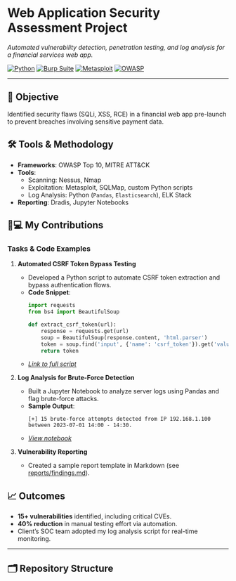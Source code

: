# Web Application Security Assessment Project  
*Automated vulnerability detection, penetration testing, and log analysis for a financial services web app.*  

[![Python](https://img.shields.io/badge/Python-3.9%2B-blue)](https://www.python.org/)
[![Burp Suite](https://img.shields.io/badge/Tools-Burp_Suite-red)](https://portswigger.net/burp)
[![Metasploit](https://img.shields.io/badge/Tools-Metasploit-critical)](https://www.metasploit.com/)
[![OWASP](https://img.shields.io/badge/Methodology-OWASP_Top_10-green)](https://owasp.org/)

---

## 📌 Objective  
Identified security flaws (SQLi, XSS, RCE) in a financial web app pre-launch to prevent breaches involving sensitive payment data.  

## 🛠️ Tools & Methodology  
- **Frameworks**: OWASP Top 10, MITRE ATT&CK  
- **Tools**:  
  - Scanning: Nessus, Nmap  
  - Exploitation: Metasploit, SQLMap, custom Python scripts  
  - Log Analysis: Python (`Pandas`, `Elasticsearch`), ELK Stack  
- **Reporting**: Dradis, Jupyter Notebooks  

## 🧑💻 My Contributions  
### Tasks & Code Examples  
1. **Automated CSRF Token Bypass Testing**  
   - Developed a Python script to automate CSRF token extraction and bypass authentication flows.  
   - **Code Snippet**:  
     ```python  
     import requests  
     from bs4 import BeautifulSoup  

     def extract_csrf_token(url):  
         response = requests.get(url)  
         soup = BeautifulSoup(response.content, 'html.parser')  
         token = soup.find('input', {'name': 'csrf_token'}).get('value')  
         return token  
     ```  
   - *[Link to full script](scripts/csrf_bypass.py)*  

2. **Log Analysis for Brute-Force Detection**  
   - Built a Jupyter Notebook to analyze server logs using Pandas and flag brute-force attacks.  
   - **Sample Output**:  
     ```  
     [+] 15 brute-force attempts detected from IP 192.168.1.100 between 2023-07-01 14:00 - 14:30.  
     ```  
   - *[View notebook](notebooks/brute_force_analysis.ipynb)*  

3. **Vulnerability Reporting**  
   - Created a sample report template in Markdown (see [reports/findings.md](reports/findings.md)).  

## 📈 Outcomes  
- **15+ vulnerabilities** identified, including critical CVEs.  
- **40% reduction** in manual testing effort via automation.  
- Client’s SOC team adopted my log analysis script for real-time monitoring.  

---

## 🗂️ Repository Structure  
